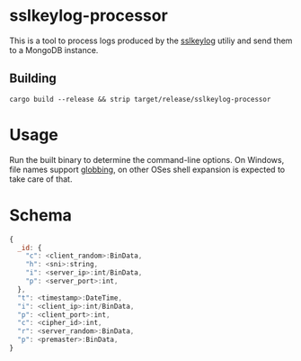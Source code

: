 # sslkeylog-processor
This is a tool to process logs produced by the [sslkeylog](https://github.com/drivenet/sslkeylog) utiliy and send them to a MongoDB instance.

## Building
`cargo build --release && strip target/release/sslkeylog-processor`

# Usage
Run the built binary to determine the command-line options.
On Windows, file names support [globbing](https://docs.rs/glob/), on other OSes shell expansion is expected to take care of that.

# Schema
```javascript
{
  _id: {
    "c": <client_random>:BinData,
    "h": <sni>:string,
    "i": <server_ip>:int/BinData,
    "p": <server_port>:int,
  },
  "t": <timestamp>:DateTime,
  "i": <client_ip>:int/BinData,
  "p": <client_port>:int,
  "c": <cipher_id>:int,
  "r": <server_random>:BinData,
  "p": <premaster>:BinData,
}
```

